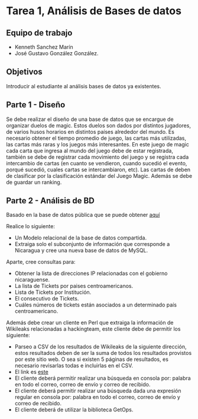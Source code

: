 Tarea 1, Análisis de Bases de datos
===========================
Equipo de trabajo
-----------------
- Kenneth Sanchez Marín
- José Gustavo González González.

Objetivos
--------------
Introducir al estudiante al análisis bases de datos ya existentes.

Parte 1 - Diseño
--------------
Se debe realizar el diseño de una base de datos que se encargue de organizar duelos de magic. Estos duelos son dados por distintos jugadores, de varios husos horarios en distintos países alrededor del mundo. Es necesario obtener el tiempo promedio de juego, las cartas más utilizadas, las cartas más raras y los juegos más interesantes. En este juego de magic cada carta que ingresa al mundo del juego debe de estar registrada, también se debe de registrar cada movimiento del juego y se registra cada intercambio de cartas (en cuanto se vendieron, cuando sucedió el evento, porqué sucedió, cuales cartas se intercambiaron, etc). Las cartas de deben de clasificar por la clasificación estándar del Juego Magic. Además se debe de guardar un ranking.


Parte 2 - Análisis de BD
--------------
Basado en la base de datos pública que se puede obtener [aquí](https://mega.co.nz/#!H0A21CDK!UGLhasXzB-e28omj_325mMu1A4Y8xVnvT4w9lL1D-nM)

Realice lo siguiente: 
 - Un Modelo relacional de la base de datos compartida.
 - Extraiga solo el subconjunto de información que corresponde a Nicaragua y cree una nueva base de datos de MySQL.

Aparte, cree consultas para:
 - Obtener la lista de direcciones IP relacionadas con el gobierno nicaraguense.
 - La lista de Tickets por paises centroamericanos.
 - Lista de Tickets por Institución.
 - El consecutivo de Tickets.
 - Cuáles números de tickets están asociados a un determinado país centroamericano.

Además debe crear un cliente en Perl que extraiga la información de Wikileaks relacionadas a hackingteam, este cliente debe de permitir los siguiente:

 - Parseo a CSV de los resultados de Wikileaks de la siguiente dirección, estos resultados deben de ser la suma de todos los resultados provistos por este sitio web. O sea si existen 5 páginas de resultados, es necesario revisarlas todas e incluirlas en el CSV.
 - El link es [este](https://www.wikileaks.org/hackingteam/emails/)
 - El cliente deberá permitir realizar una búsqueda en consola por: palabra en todo el correo, correo de envío y correo de recibido.
 - El cliente deberá permitir realizar una búsqueda dada una expresión regular en consola por: palabra en todo el correo, correo de envío y correo de recibido.
 - El cliente deberá de utilizar la biblioteca GetOps.
 
 
